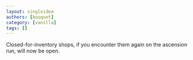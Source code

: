 ```yaml
---
layout: singleidea
authors: [bouquet]
category: [vanilla]
tags: []
---
```

Closed-for-inventory shops, if you encounter them again on the ascension run, will now be open.
